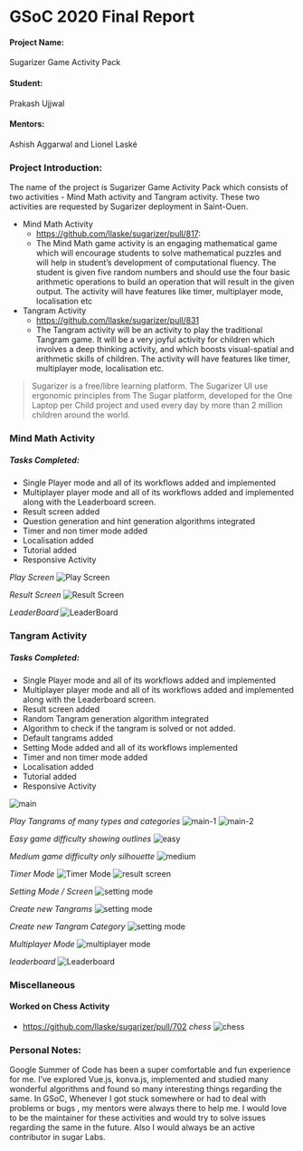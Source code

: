 # GSoC 2020 Final Report

#### Project Name: 
Sugarizer Game Activity Pack 
#### Student: 
Prakash Ujjwal
#### Mentors:
Ashish Aggarwal and Lionel Laské 

### Project Introduction:
The name of the project is Sugarizer Game Activity Pack which consists of two activities - Mind Math activity and Tangram activity. These two activities are requested by Sugarizer deployment in Saint-Ouen.
* Mind Math Activity 
  * https://github.com/llaske/sugarizer/pull/817:
  * The Mind Math game activity is an engaging mathematical game which will encourage students to solve mathematical puzzles and will help in student’s development of computational fluency. The student is given five random numbers and should use the four basic arithmetic operations to build an operation that will result in the given output. The activity will have features like timer, multiplayer mode, localisation etc
* Tangram Activity 
  * https://github.com/llaske/sugarizer/pull/831
  * The Tangram activity will be an activity to play the traditional Tangram game. It will be a very joyful activity for children which involves a deep thinking activity, and which boosts visual-spatial and arithmetic skills of children. The activity will have features like timer, multiplayer mode, localisation etc.



> Sugarizer is a free/libre learning platform. The Sugarizer UI use ergonomic principles from The Sugar platform, developed for the One Laptop per Child project and used every day by more than 2 million children around the world.


### Mind Math Activity
##### Tasks Completed:
* Single Player mode and all of its workflows added and implemented
* Multiplayer player mode and all of its workflows added and implemented along with the Leaderboard screen.
* Result screen added
* Question generation and hint generation algorithms integrated
* Timer and non timer mode added
* Localisation added
* Tutorial added
* Responsive Activity

*Play Screen*
![Play Screen](../screenshots/mindmath-1.png)

*Result Screen*
![Result Screen](../screenshots/mindmath-2.png)

*LeaderBoard*
![LeaderBoard](../screenshots/mindmath-3.png)

### Tangram Activity
##### Tasks Completed:
* Single Player mode and all of its workflows added and implemented
* Multiplayer player mode and all of its workflows added and implemented along with the Leaderboard screen.
* Result screen added
* Random Tangram generation algorithm integrated
* Algorithm to check if the tangram is solved or not added.
* Default tangrams added
* Setting Mode added and all of its workflows implemented
* Timer and non timer mode added
* Localisation added
* Tutorial added
* Responsive Activity

![main](../screenshots/tangram-1.png)

*Play Tangrams of many types and categories*
![main-1](../screenshots/tangram-14.png)
![main-2](../screenshots/tangram-3.png)

*Easy game difficulty showing outlines*
![easy](../screenshots/tangram-6.png)

*Medium game difficulty only silhouette*
![medium](../screenshots/tangram-7.png)

*Timer Mode*
![Timer Mode](../screenshots/tangram-9.png)
![result screen](../screenshots/tangram-10.png)

*Setting Mode / Screen*
![setting mode](../screenshots/tangram-4.png)

*Create new Tangrams*
![setting mode](../screenshots/tangram-5.png)

*Create new Tangram Category*
![setting mode](../screenshots/tangram-11.png)

*Multiplayer Mode*
![multiplayer mode](../screenshots/tangram-12.png)

*leaderboard*
![Leaderboard](../screenshots/tangram-13.png)

### Miscellaneous
#### Worked on Chess Activity
* https://github.com/llaske/sugarizer/pull/702
*chess*
![chess](../screenshots/chess.png)

### Personal Notes:
Google Summer of Code has been a super comfortable and fun experience for me. I’ve explored Vue.js, konva.js, implemented and studied many wonderful algorithms and found so many interesting things regarding the same. In GSoC, Whenever I got stuck somewhere or had to deal with problems or bugs , my mentors were always there to help me.
I would love to be the maintainer for these activities and would try to solve issues regarding the same in the future. Also I would always be an active contributor in sugar Labs. 

